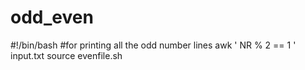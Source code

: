 # odd_even
#!/bin/bash
#for printing all the odd number lines
awk ' NR % 2 == 1 ' input.txt
source evenfile.sh
